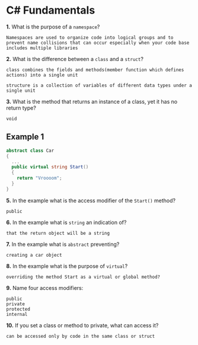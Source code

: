 # C# Fundamentals


**1.** What is the purpose of a `namespace`?
<!-- enter you answer in the space below -->
```
Namespaces are used to organize code into logical groups and to prevent name collisions that can occur especially when your code base includes multiple libraries
```
**2.** What is the difference between a `class` and a `struct`?
<!-- enter you answer in the space below -->
```
class combines the fields and methods(member function which defines actions) into a single unit

structure is a collection of variables of different data types under a single unit
```
**3.** What is the method that returns an instance of a class, yet it has no return type?
<!-- enter you answer in the space below -->
```
void
```
## Example 1
```c#
abstract class Car
{
  ...
  public virtual string Start()
  {
    return "Vroooom";
  }
}
```
**5.** In the example what is the access modifier of the `Start()` method?
<!-- enter you answer in the space below -->
```
public
```
**6.** In the example what is `string` an indication of?
<!-- enter you answer in the space below -->
```
that the return object will be a string
```
**7.** In the example what is `abstract` preventing?
<!-- enter you answer in the space below -->
```
creating a car object
```
**8.** In the example what is the purpose of `virtual`?
<!-- enter you answer in the space below -->
```
overriding the method Start as a virtual or global method?
```
**9.** Name four access modifiers:
<!-- enter you answer in the space below -->
```
public
private
protected
internal
```
**10.** If you set a class or method to private, what can access it?
<!-- enter you answer in the space below -->
```
can be accessed only by code in the same class or struct
```